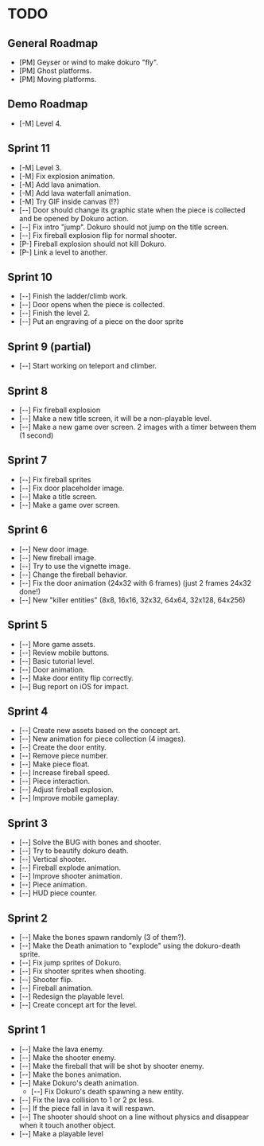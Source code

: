 TODO
====

General Roadmap
---------------

* [PM] Geyser or wind to make dokuro "fly".
* [PM] Ghost platforms.
* [PM] Moving platforms.


Demo Roadmap
-------

* [-M] Level 4.


Sprint 11
---------

* [-M] Level 3.
* [-M] Fix explosion animation.
* [-M] Add lava animation.
* [-M] Add lava waterfall animation.
* [-M] Try GIF inside canvas (!?)
* [--] Door should change its graphic state when the piece is collected and be opened by Dokuro action.
* [--] Fix intro "jump". Dokuro should not jump on the title screen.
* [--] Fix fireball explosion flip for normal shooter.
* [P-] Fireball explosion should not kill Dokuro.
* [P-] Link a level to another.


Sprint 10
--------

* [--] Finish the ladder/climb work.
* [--] Door opens when the piece is collected.
* [--] Finish the level 2.
* [--] Put an engraving of a piece on the door sprite


Sprint 9 (partial)
--------

* [--] Start working on teleport and climber.


Sprint 8
--------

* [--] Fix fireball explosion
* [--] Make a new title screen, it will be a non-playable level.
* [--] Make a new game over screen. 2 images with a timer between them (1 second)


Sprint 7
--------

* [--] Fix fireball sprites
* [--] Fix door placeholder image.
* [--] Make a title screen.
* [--] Make a game over screen.


Sprint 6
--------

* [--] New door image.
* [--] New fireball image.
* [--] Try to use the vignette image.
* [--] Change the fireball behavior.
* [--] Fix the door animation (24x32 with 6 frames) (just 2 frames 24x32 done!)
* [--] New "killer entities" (8x8, 16x16, 32x32, 64x64, 32x128, 64x256)


Sprint 5
--------

* [--] More game assets.
* [--] Review mobile buttons.
* [--] Basic tutorial level.
* [--] Door animation.
* [--] Make door entity flip correctly.
* [--] Bug report on iOS for impact.


Sprint 4
--------

* [--] Create new assets based on the concept art.
* [--] New animation for piece collection (4 images).
* [--] Create the door entity.
* [--] Remove piece number.
* [--] Make piece float.
* [--] Increase fireball speed.
* [--] Piece interaction.
* [--] Adjust fireball explosion.
* [--] Improve mobile gameplay.


Sprint 3
--------

* [--] Solve the BUG with bones and shooter.
* [--] Try to beautify dokuro death.
* [--] Vertical shooter.
* [--] Fireball explode animation.
* [--] Improve shooter animation.
* [--] Piece animation.
* [--] HUD piece counter.


Sprint 2
--------

* [--] Make the bones spawn randomly (3 of them?).
* [--] Make the Death animation to "explode" using the dokuro-death sprite.
* [--] Fix jump sprites of Dokuro.
* [--] Fix shooter sprites when shooting.
* [--] Shooter flip.
* [--] Fireball animation.
* [--] Redesign the playable level.
* [--] Create concept art for the level.


Sprint 1
--------

* [--] Make the lava enemy.
* [--] Make the shooter enemy.
* [--] Make the fireball that will be shot by shooter enemy.
* [--] Make the bones animation.
* [--] Make Dokuro's death animation.
  * [--] Fix Dokuro's death spawning a new entity.
* [--] Fix the lava collision to 1 or 2 px less.
* [--] If the piece fall in lava it will respawn.
* [--] The shooter should shoot on a line without physics and disappear when it touch another object.
* [--] Make a playable level
